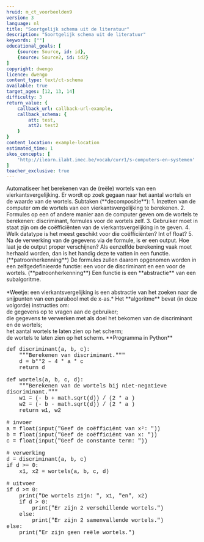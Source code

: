 ```yaml
---
hruid: m_ct_voorbeelden9
version: 3
language: nl
title: "Soortgelijk schema uit de literatuur"
description: "Soortgelijk schema uit de literatuur"
keywords: [""]
educational_goals: [
    {source: Source, id: id}, 
    {source: Source2, id: id2}
]
copyright: dwengo
licence: dwengo
content_type: text/ct-schema
available: true
target_ages: [12, 13, 14]
difficulty: 3
return_value: {
    callback_url: callback-url-example,
    callback_schema: {
        att: test,
        att2: test2
    }
}
content_location: example-location
estimated_time: 1
skos_concepts: [
    'http://ilearn.ilabt.imec.be/vocab/curr1/s-computers-en-systemen'
]
teacher_exclusive: true
---
```


<context>
Automatiseer het berekenen van de (reële) wortels van een vierkantsvergelijking. Er wordt op zoek gegaan naar het aantal wortels en de waarde van de wortels.
</context>
<decomposition>
Subtaken (**decompositie**):
1. Inzetten van de computer om de wortels van een vierkantsvergelijking te berekenen. 
2. Formules op een of andere manier aan de computer geven om de wortels te berekenen: discriminant, formules voor de wortels zelf.
3. Gebruiker moet in staat zijn om de coëfficiënten van de vierkantsvergelijking in te geven.
4. Welk datatype is het meest geschikt voor die coëfficiënten? Int of float?
5. Na de verwerking van de gegevens via de formule, is er een output. Hoe laat je de output proper verschijnen?
</decomposition>
<patternRecognition>
Als eenzelfde berekening vaak moet herhaald worden, dan is het handig deze te vatten in een functie. (**patroonherkenning**)
De formules zullen daarom opgenomen worden in een zelfgedefinieerde functie: een voor de discriminant en een voor de wortels.
 (**patroonherkenning**)
</patternRecognition>
<abstraction>
Een functie is een **abstractie** van een subalgoritme.<br><br>
*Weetje: een vierkantsvergelijking is een abstractie van het zoeken naar de snijpunten van een parabool met de x-as.*
</abstraction>
<algorithms>
Het **algoritme** bevat (in deze volgorde) instructies om:<br>
de gegevens op te vragen aan de gebruiker;<br>
die gegevens te verwerken met als doel het bekomen van de discriminant en de wortels;<br>
het aantal wortels te laten zien op het scherm;<br>
de wortels te laten zien op het scherm. 
</algorithms>
<implementation>
**Programma in Python**<br>
<div class="alert alert-box alert-secondary"><p style="  font-family: 'Courier New', monospace;">
def discriminant(a, b, c):<br>
&nbsp;&nbsp;&nbsp;&nbsp;"""Berekenen van discriminant."""<br>
&nbsp;&nbsp;&nbsp;&nbsp;d = b**2 – 4 * a * c<br>
&nbsp;&nbsp;&nbsp;&nbsp;return d<br><br>
def wortels(a, b, c, d):<br>
&nbsp;&nbsp;&nbsp;&nbsp;"""Berekenen van de wortels bij niet-negatieve discriminant."""<br>
&nbsp;&nbsp;&nbsp;&nbsp;w1 = (- b + math.sqrt(d)) / (2 * a )<br>
&nbsp;&nbsp;&nbsp;&nbsp;w2 = (- b - math.sqrt(d)) / (2 * a )<br>
&nbsp;&nbsp;&nbsp;&nbsp;return w1, w2<br><br>
# invoer<br>
a = float(input("Geef de coëfficiënt van x²: "))<br>
b = float(input("Geef de coëfficiënt van x: "))<br>
c = float(input("Geef de constante term: "))<br><br>
# verwerking<br>
d = discriminant(a, b, c)<br>
if d >= 0:<br>
&nbsp;&nbsp;&nbsp;&nbsp;x1, x2 = wortels(a, b, c, d)<br><br>
# uitvoer<br>
if d >= 0:<br>
&nbsp;&nbsp;&nbsp;&nbsp;print("De wortels zijn: ", x1, "en", x2)<br>
&nbsp;&nbsp;&nbsp;&nbsp;if d > 0:<br>
&nbsp;&nbsp;&nbsp;&nbsp;&nbsp;&nbsp;&nbsp;&nbsp;print("Er zijn 2 verschillende wortels.")<br> 
&nbsp;&nbsp;&nbsp;&nbsp;else:<br>
&nbsp;&nbsp;&nbsp;&nbsp;&nbsp;&nbsp;&nbsp;&nbsp;print("Er zijn 2 samenvallende wortels.")<br>
else:<br>
&nbsp;&nbsp;&nbsp;&nbsp;print("Er zijn geen reële wortels.")    
</p>
</div>
</implementation>

